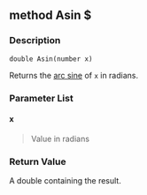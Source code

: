 ## method Asin $ ##

### Description ###
	double Asin(number x)
Returns the [arc sine](http://en.wikipedia.org/wiki/Arc_sine) of `x` in radians.

### Parameter List ###
#### x ####
> Value in radians

### Return Value ###
A double containing the result.